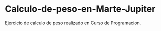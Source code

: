 # Calculo-de-peso-en-Marte-Jupiter
Ejercicio de calculo de peso realizado en Curso de Programacion. 
